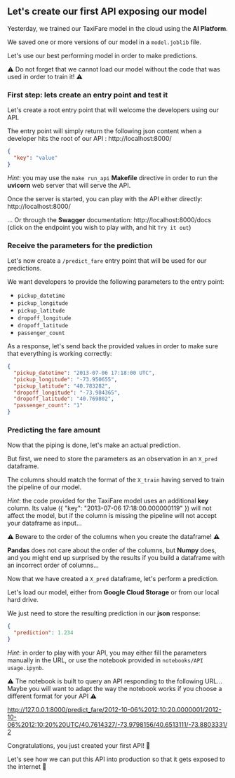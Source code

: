 
## Let's create our first API exposing our model

Yesterday, we trained our TaxiFare model in the cloud using the **AI Platform**.

We saved one or more versions of our model in a `model.joblib` file.

Let's use our best performing model in order to make predictions.

⚠️ Do not forget that we cannot load our model without the code that was used in order to train it! ⚠️

### First step: lets create an entry point and test it

Let's create a root entry point that will welcome the developers using our API.

The entry point will simply return the following json content when a developer hits the root of our API : http://localhost:8000/

``` json
{
  "key": "value"
}
```

*Hint*: you may use the `make run_api` **Makefile** directive in order to run the **uvicorn** web server that will serve the API.

Once the server is started, you can play with the API either directly: http://localhost:8000/

... Or through the **Swagger** documentation: http://localhost:8000/docs (click on the endpoint you wish to play with, and hit `Try it out`)

### Receive the parameters for the prediction

Let's now create a `/predict_fare` entry point that will be used for our predictions.

We want developers to provide the following parameters to the entry point:
- `pickup_datetime`
- `pickup_longitude`
- `pickup_latitude`
- `dropoff_longitude`
- `dropoff_latitude`
- `passenger_count`

As a response, let's send back the provided values in order to make sure that everything is working correctly:

``` json
{
  "pickup_datetime": "2013-07-06 17:18:00 UTC",
  "pickup_longitude": "-73.950655",
  "pickup_latitude": "40.783282",
  "dropoff_longitude": "-73.984365",
  "dropoff_latitude": "40.769802",
  "passenger_count": "1"
}
```

### Predicting the fare amount

Now that the piping is done, let's make an actual prediction.

But first, we need to store the parameters as an observation in an `X_pred` dataframe.

The columns should match the format of the `X_train` having served to train the pipeline of our model.

*Hint*: the code provided for the TaxiFare model uses an additional **key** column. Its value ({ "key": "2013-07-06 17:18:00.000000119" }) will not affect the model, but if the column is missing the pipeline will not accept your dataframe as input...

⚠️ Beware to the order of the columns when you create the dataframe! ⚠️

**Pandas** does not care about the order of the columns, but **Numpy** does, and you might end up surprised by the results if you build a dataframe with an incorrect order of columns...

Now that we have created a `X_pred` dataframe, let's perform a prediction.

Let's load our model, either from **Google Cloud Storage** or from our local hard drive.

We just need to store the resulting prediction in our **json** response:

``` json
{
  "prediction": 1.234
}
```

*Hint*: in order to play with your API, you may either fill the parameters manually in the URL, or use the notebook provided in `notebooks/API usage.ipynb`.

⚠️ The notebook is built to query an API responding to the following URL... Maybe you will want to adapt the way the notebook works if you choose a different format for your API ⚠️

http://127.0.0.1:8000/predict_fare/2012-10-06%2012:10:20.0000001/2012-10-06%2012:10:20%20UTC/40.7614327/-73.9798156/40.6513111/-73.8803331/2

Congratulations, you just created your first API! 🎉

Let's see how we can put this API into production so that it gets exposed to the internet 🚀
